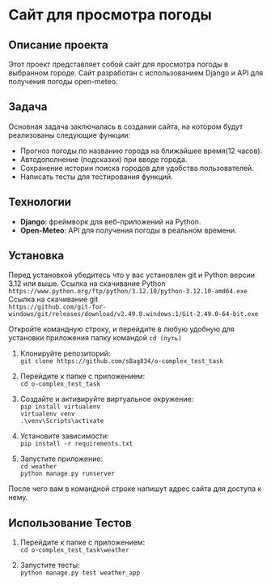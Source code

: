 # Сайт для просмотра погоды

## Описание проекта

Этот проект представляет собой сайт для просмотра погоды в выбранном городе. Сайт разработан с использованием Django и API для получения погоды open-meteo.

## Задача

Основная задача заключалась в создании сайта, на котором будут реализованы следующие функции:

- Прогноз погоды по названию города на ближайшее время(12 часов).
- Автодополнение (подсказки) при вводе города.
- Сохранение истории поиска городов для удобства пользователей.
- Написать тесты для тестирования функций.

## Технологии

- **Django**: фреймворк для веб-приложений на Python.
- **Open-Meteo**: API для получения погоды в реальном времени.

## Установка
Перед установкой убедитесь что у вас установлен git и Python версии 3.12 или выше.
Ссылка на скачивание Python\
`https://www.python.org/ftp/python/3.12.10/python-3.12.10-amd64.exe`
Ссылка на скачивание git\
`https://github.com/git-for-windows/git/releases/download/v2.49.0.windows.1/Git-2.49.0-64-bit.exe`

Откройте командную строку, и перейдите в любую удобную для установки приложения папку командой `cd (путь)`

1. Клонируйте репозиторий:\
`git clone https://github.com/sBag834/o-complex_test_task`


2. Перейдите к папке с приложением:\
`cd o-complex_test_task`


3. Создайте и активируйте виртуальное окружение:\
`pip install virtualenv`\
`virtualenv venv`\
`.\venv\Scripts\activate`


4. Установите зависимости:\
`pip install -r requirements.txt`


5. Запустите приложение:\
`cd weather`\
`python manage.py runserver`

После чего вам в командной строке напишут адрес сайта для доступа к нему.


## Использование Тестов

1. Перейдите к папке с приложением:\
`cd o-complex_test_task\weather`


2. Запустите тесты:\
`python manage.py test weather_app`
